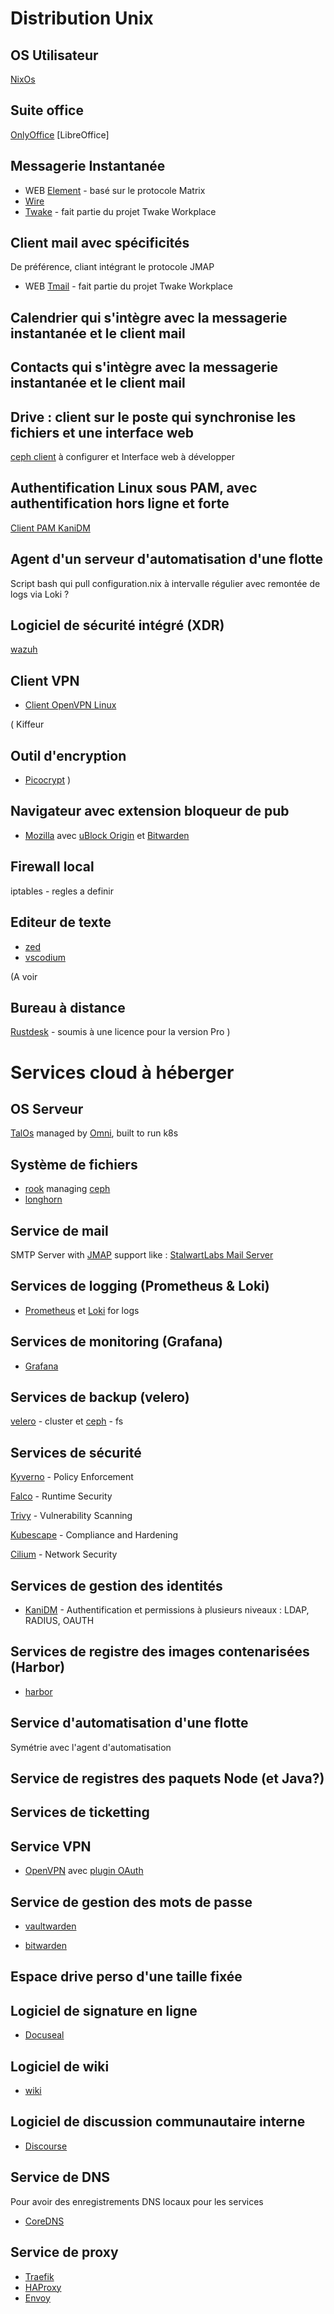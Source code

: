 # Distribution Unix

## OS Utilisateur
[NixOs](https://nixos.org/)

## Suite office
[OnlyOffice](https://github.com/ONLYOFFICE/DesktopEditors)
[LibreOffice]

## Messagerie Instantanée
- WEB [Element](https://github.com/element-hq) - basé sur le protocole Matrix
- [Wire](https://github.com/wireapp/wire)
- [Twake](https://github.com/linagora/twake-on-matrix) - fait partie du projet Twake Workplace

## Client mail avec spécificités
De préférence, cliant intégrant le protocole JMAP
- WEB [Tmail](https://github.com/linagora/tmail-flutter) - fait partie du projet Twake Workplace

## Calendrier qui s'intègre avec la messagerie instantanée et le client mail
## Contacts qui s'intègre avec la messagerie instantanée et le client mail

## Drive : client sur le poste qui synchronise les fichiers et une interface web
[ceph client](https://github.com/ceph/ceph) à configurer
et Interface web à développer

## Authentification Linux sous PAM, avec authentification hors ligne et forte
[Client PAM KaniDM](https://github.com/kanidm/kanidm)

## Agent d'un serveur d'automatisation d'une flotte
Script bash qui pull configuration.nix à intervalle régulier avec remontée de logs via Loki ?

## Logiciel de sécurité intégré (XDR)
[wazuh](https://github.com/wazuh/wazuh)

## Client VPN
- [Client OpenVPN Linux](https://github.com/OpenVPN/openvpn3-linux)

( Kiffeur
## Outil d'encryption
- [Picocrypt](https://github.com/Picocrypt/Picocrypt)
)

## Navigateur avec extension bloqueur de pub
- [Mozilla](https://hg.mozilla.org/) avec
[uBlock Origin](https://github.com/gorhill/uBlock) et
[Bitwarden](https://github.com/bitwarden/clients)

## Firewall local
iptables - regles a definir

## Editeur de texte
- [zed](https://github.com/zed-industries/zed)
- [vscodium](https://github.com/VSCodium/vscodium)

(A voir
## Bureau à distance
[Rustdesk](https://github.com/rustdesk/rustdesk) - soumis à une licence pour la version Pro
)

# Services cloud à héberger

## OS Serveur
[TalOs](https://github.com/siderolabs/talos) managed by [Omni](https://github.com/siderolabs/omni), built to run k8s


## Système de fichiers
- [rook](https://github.com/rook/rook) managing [ceph](https://github.com/ceph/ceph)
- [longhorn]()

## Service de mail
SMTP Server with [JMAP](https://jmap.io/) support like :
[StalwartLabs Mail Server](https://github.com/stalwartlabs/mail-server)


## Services de logging (Prometheus & Loki)
- [Prometheus](https://github.com/prometheus/prometheus)
 et [Loki](https://github.com/grafana/loki) for logs

## Services de monitoring (Grafana)
- [Grafana](https://github.com/grafana/grafana)

## Services de backup (velero)
[velero](https://github.com/vmware-tanzu/velero) - cluster
et [ceph](https://github.com/ceph/ceph) - fs

## Services de sécurité
[Kyverno](https://github.com/kyverno/kyverno) - Policy Enforcement

[Falco](https://github.com/falcosecurity/falco) - Runtime Security

[Trivy](https://github.com/aquasecurity/trivy) - Vulnerability Scanning

[Kubescape](https://github.com/kubescape/kubescape) - Compliance and Hardening

[Cilium](https://github.com/cilium/cilium) - Network Security

## Services de gestion des identités
- [KaniDM](https://github.com/kanidm/kanidm) - Authentification et permissions à plusieurs niveaux : LDAP, RADIUS, OAUTH

## Services de registre des images contenarisées (Harbor)
- [harbor](https://github.com/goharbor/harbor)

## Service d'automatisation d'une flotte
Symétrie avec l'agent d'automatisation

## Service de registres des paquets Node (et Java?)

## Services de ticketting


## Service VPN
- [OpenVPN](https://github.com/OpenVPN/openvpn) avec [plugin OAuth](https://github.com/jkroepke/openvpn-auth-oauth2)

## Service de gestion des mots de passe
+ [vaultwarden](https://github.com/dani-garcia/vaultwarden)
- [bitwarden](https://github.com/bitwarden/server)

## Espace drive perso d'une taille fixée

## Logiciel de signature en ligne
- [Docuseal](https://github.com/docusealco/docuseal)

## Logiciel de wiki
- [wiki](https://github.com/requarks/wiki)

## Logiciel de discussion communautaire interne
- [Discourse](https://github.com/discourse/discourse)

## Service de DNS
Pour avoir des enregistrements DNS locaux pour les services
- [CoreDNS](https://github.com/coredns/coredns)

## Service de proxy
- [Traefik](https://github.com/traefik/traefik)
- [HAProxy](https://github.com/haproxy/haproxy)
- [Envoy](https://github.com/envoyproxy/envoy)
